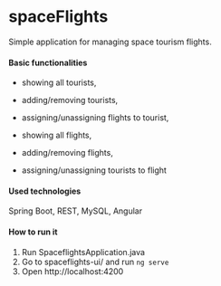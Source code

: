 # spaceFlights

Simple application for managing space tourism flights.

#### Basic functionalities
* showing all tourists,
* adding/removing tourists,
* assigning/unassigning flights to tourist,

* showing all flights,
* adding/removing flights,
* assigning/unassigning tourists to flight

#### Used technologies
Spring Boot, REST, MySQL, Angular

#### How to run it
1. Run SpaceflightsApplication.java
2. Go to spaceflights-ui/ and run `ng serve`
3. Open http://localhost:4200
